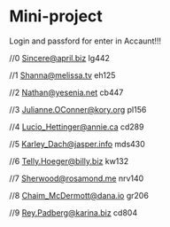 # Mini-project

Login and passford for enter in Accaunt!!!

//0
Sincere@april.biz
lg442

//1
Shanna@melissa.tv
eh125

//2
Nathan@yesenia.net
cb447

//3
Julianne.OConner@kory.org
pl156

//4
Lucio_Hettinger@annie.ca
cd289

//5
Karley_Dach@jasper.info
mds430

//6
Telly.Hoeger@billy.biz
kw132

//7
Sherwood@rosamond.me
nrv140

//8
Chaim_McDermott@dana.io
gr206

//9
Rey.Padberg@karina.biz
cd804

